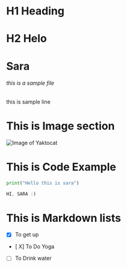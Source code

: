# H1 Heading
# H2 Helo
# Sara
###### this is a sample file
this is sample line

# This is Image section 
![Image of Yaktocat](https://octodex.github.com/images/yaktocat.png)

# This is Code Example
``` python
print("Hello this is sara")
```

``` java
HI, SARA :)
```

# This is Markdown lists
- [x] To get up
- [ X] To Do Yoga
- [ ] To Drink water
